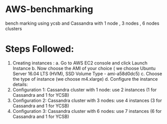 # AWS-benchmarking
bench marking using ycsb and Cassandra with 1 node , 3 nodes , 6 nodes clusters


# Steps Followed: 
1.	Creating instances :
a.	Go to AWS EC2 console and click Launch Instance
b.	Now choose the AMI of your choice ( we choose Ubuntu Server 16.04 LTS (HVM), SSD Volume Type - ami-a58d0dc5)
c.	Choose the type of instance (we choose m4.xlarge)
d.	Configure the instance details:
1.	Configuration 1: Cassandra cluster with 1 node: use 2 instances (1 for Cassandra and 1 for YCSB)
2.	Configuration 2: Cassandra cluster with 3 nodes: use 4 instances (3 for Cassandra and 1 for YCSB)
3.	Configuration 3: Cassandra cluster with 6 nodes: use 7 instances (6 for Cassandra and 1 for YCSB)
